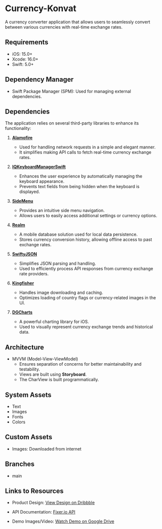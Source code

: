 # Currency-Konvat
A currency converter application that allows users to seamlessly convert between various currencies with real-time exchange rates.

## Requirements
- iOS: 15.0+
- Xcode: 16.0+
- Swift: 5.0+

## Dependency Manager
- Swift Package Manager (SPM): Used for managing external dependencies.

## Dependencies
The application relies on several third-party libraries to enhance its functionality:

1. **[Alamofire](https://github.com/Alamofire/Alamofire)**  
   - Used for handling network requests in a simple and elegant manner.
   - It simplifies making API calls to fetch real-time currency exchange rates.

2. **[IQKeyboardManagerSwift](https://github.com/hackiftekhar/IQKeyboardManager)**  
   - Enhances the user experience by automatically managing the keyboard appearance.
   - Prevents text fields from being hidden when the keyboard is displayed.

3. **[SideMenu](https://github.com/jonkykong/SideMenu)**  
   - Provides an intuitive side menu navigation.
   - Allows users to easily access additional settings or currency options.

4. **[Realm](https://github.com/realm/realm-swift)**  
   - A mobile database solution used for local data persistence.
   - Stores currency conversion history, allowing offline access to past exchange rates.

5. **[SwiftyJSON](https://github.com/SwiftyJSON/SwiftyJSON)**  
   - Simplifies JSON parsing and handling.
   - Used to efficiently process API responses from currency exchange rate providers.

6. **[Kingfisher](https://github.com/onevcat/Kingfisher)**  
   - Handles image downloading and caching.
   - Optimizes loading of country flags or currency-related images in the UI.

7. **[DGCharts](https://github.com/danielgindi/Charts)**  
   - A powerful charting library for iOS.
   - Used to visually represent currency exchange trends and historical data.

## Architecture
- MVVM (Model-View-ViewModel)  
   - Ensures separation of concerns for better maintainability and testability.
   - Views are built using **Storyboard**.
   - The CharView is built programmatically.

## System Assets
- Text
- Images
- Fonts
- Colors

## Custom Assets
- Images: Downloaded from internet

## Branches
- main

## Links to Resources
- Product Design: [View Design on Dribbble](https://dribbble.com/shots/6647815-Calculator/attachments/6647815-Calculator?mode=media)

- API Documentation: [Fixer.io API](https://fixer.io)

- Demo Images/Video: [Watch Demo on Google Drive](https://drive.google.com/drive/folders/1yZNhN3pcvhbWqpM7wSA2ivKX1wvELogS?usp=share_link)
